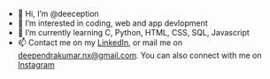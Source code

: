 - 👋 Hi, I’m @deeception
- 👀 I’m interested in coding, web and app devlopment
- 🌱 I’m currently learning C, Python, HTML, CSS, SQL, Javascript
- 📫 Contact me on my <a href ="https://in.linkedin.com/in/deependra-singh-540731233">LinkedIn</a>, or mail me on deependrakumar.nx@gmail.com. You can also connect with me on <a href = "www.instagram.com/thedeeception/"> Instagram </a>

<!---
deeception/deeception is a ✨ special ✨ repository because its `README.md` (this file) appears on your GitHub profile.
You can click the Preview link to take a look at your changes.
--->
